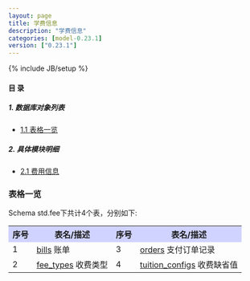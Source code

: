```yaml
---
layout: page
title: 学费信息 
description: "学费信息"
categories: [model-0.23.1]
version: ["0.23.1"]
---
```

{% include JB/setup %}

#### 目 录

##### 1. 数据库对象列表
  * [1.1 表格一览](index.html#表格一览)

##### 2. 具体模块明细
* [2.1 费用信息](misc.html)

### 表格一览
Schema std.fee下共计4个表，分别如下:

<table class="table table-bordered table-striped table-condensed">
  <tr>
    <th style="background-color:#D0D3FF">序号</th>
    <th style="background-color:#D0D3FF">表名/描述</th>
    <th style="background-color:#D0D3FF">序号</th>
    <th style="background-color:#D0D3FF">表名/描述</th>
  </tr>
  <tr>
    <td>1</td>
    <td><a href="misc.html#表格-bills-账单">bills</a> 账单</td>
    <td>3</td>
    <td><a href="misc.html#表格-orders-支付订单记录">orders</a> 支付订单记录</td>
  </tr>
  <tr>
    <td>2</td>
    <td><a href="misc.html#表格-fee_types-收费类型">fee_types</a> 收费类型</td>
    <td>4</td>
    <td><a href="misc.html#表格-tuition_configs-收费缺省值">tuition_configs</a> 收费缺省值</td>
  </tr>
</table>

